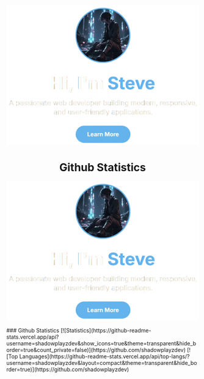 <div align="center">
<img src="title.webp"</img>
<h1>Github Statistics</h1>
</div>

[![Title](title.webp)](https://steve.is-a.dev)
</div>
### Github Statistics
[![Statistics](https://github-readme-stats.vercel.app/api?username=shadowplayzdev&show_icons=true&theme=transparent&hide_border=true&count_private=false)](https://github.com/shadowplayzdev) [![Top Languages](https://github-readme-stats.vercel.app/api/top-langs/?username=shadowplayzdev&layout=compact&theme=transparent&hide_border=true)](https://github.com/shadowplayzdev)
